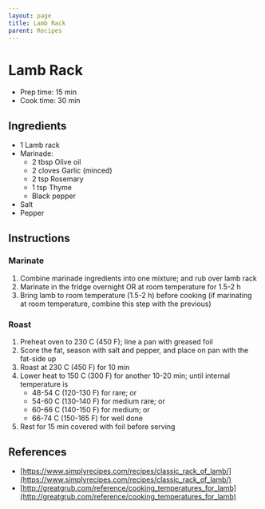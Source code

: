 ```yaml
---
layout: page
title: Lamb Rack
parent: Recipes
---
```


# Lamb Rack

- Prep time: 15 min
- Cook time: 30 min

## Ingredients

- 1 Lamb rack
- Marinade:
  - 2 tbsp Olive oil
  - 2 cloves Garlic (minced)
  - 2 tsp Rosemary
  - 1 tsp Thyme
  - Black pepper
- Salt
- Pepper

## Instructions

### Marinate

1. Combine marinade ingredients into one mixture; and rub over lamb rack
2. Marinate in the fridge overnight OR at room temperature for 1.5-2 h
3. Bring lamb to room temperature (1.5-2 h) before cooking (if marinating at room temperature, combine this step with the previous)

### Roast

1. Preheat oven to 230 C (450 F); line a pan with greased foil
2. Score the fat, season with salt and pepper, and place on pan with the fat-side up
3. Roast at 230 C (450 F) for 10 min
4. Lower heat to 150 C (300 F) for another 10-20 min; until internal temperature is
   - 48-54 C (120-130 F) for rare; or
   - 54-60 C (130-140 F) for medium rare; or
   - 60-66 C (140-150 F) for medium; or
   - 66-74 C (150-165 F) for well done
5. Rest for 15 min covered with foil before serving

## References

- [https://www.simplyrecipes.com/recipes/classic_rack_of_lamb/](https://www.simplyrecipes.com/recipes/classic_rack_of_lamb/)
- [http://greatgrub.com/reference/cooking_temperatures_for_lamb](http://greatgrub.com/reference/cooking_temperatures_for_lamb)
